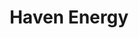 ---
layout: startup_page
title: "Haven Energy"
id: "havenenergy.com"
permalink: "/havenenergyhavenenergy.com03312025/"
website: "https://havenenergy.com/"
funding_round: "Series A"
funding_amount: "$7M"
investors: "Giant Ventures, Lerer Hippeau, Raven One Ventures, Comcast Ventures, LifeX, TO VC, Habitat Partners"
about: "Haven Energy accelerates the adoption of home battery systems by streamlining the entire process, from installation to energy management. They offer a new software platform for selling home battery storage at scale, opening new revenue streams for solar and home energy partners. Their goal is to make home battery systems more accessible and affordable for homeowners."
markets: "Climate Tech, Clean Energy, Home Energy Storage, Energy Storage, Other Energy Services"
hq: "Los Angeles, California, United States"
founded_year: ""
linkedin: "https://www.linkedin.com/company/haven-energy"
twitter: "https://twitter.com/haven_energy"
instagram: ""
facebook: "https://www.facebook.com/havenenergyhome"
crunchbase: "https://www.crunchbase.com/organization/haven-energy"
pitchbook: "https://pitchbook.com/profiles/company/518167-54"

# SEO Optimization
meta_title: "Haven Energy - Series A Funding ($7M)"
meta_description: "Haven Energy, Haven Energy accelerates the adoption of home battery systems by streamlining the entire process, from installation to energy management. They offer a..."
meta_keywords: "Haven Energy, Climate Tech, Clean Energy, Home Energy Storage, Energy Storage, Other Energy Services, Series A funding"
canonical_url: "https://pkprojectstartups.github.io/projectstartups.com/havenenergyhavenenergy.com03312025/"
---